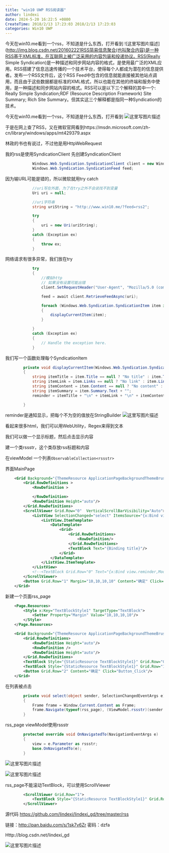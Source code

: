 ```yaml
---
title: "win10 UWP RSS阅读器"
author: lindexi
date: 2024-5-20 16:22:5 +0800
CreateTime: 2018/2/13 17:23:03 2018/2/13 17:23:03
categories: Win10 UWP
---
```



<!--more-->


<!-- CreateTime:2018/2/13 17:23:03 -->


<div id="toc"></div>

今天在win10.me看到一个rss，不知道是什么东西，打开看到
![这里写图片描述](http://img.blog.csdn.net/201602221RSS简易信息聚合(也叫聚合内容)是一种RSS基于XML标准，在互联网上被广泛采用的内容包装和投递协议。RSS(Really Simple Syndication)是一种描述和同步网站内容的格式，是使用最广泛的XML应用。RSS搭建了信息迅速传播的一个技术平台，使得每个人都成为潜在的信息提供者。发布一个RSS文件后，这个RSS Feed中包含的信息就能直接被其他站点调用，而且由于这些数据都是标准的XML格式，所以也能在其他的终端和服务中使用，是一种描述和同步网站内容的格式。RSS可以是以下三个解释的其中一个: Really Simple Syndication;RDF (Resource Description Framework) Site Summary; Rich Site Summary。但其实这三个解释都是指同一种Syndication的技术。

<!--more-->
<!-- CreateTime:2018/2/13 17:23:03 -->


<div id="toc"></div>

今天在win10.me看到一个rss，不知道是什么东西，打开看到
![这里写图片描述](http://img.blog.csdn.net/20160222151447588)

于是在网上查了RSS，又在微软官网看到https://msdn.microsoft.com/zh-cn/library/windows/apps/mt429379.aspx

林政的书也有说过，不过他是用HttpWebRequest

我的rss是使用SyndicationClient
先创建SyndicationClient

```csharp
            Windows.Web.Syndication.SyndicationClient client = new Windows.Web.Syndication.SyndicationClient();
            Windows.Web.Syndication.SyndicationFeed feed;
```

因为输URL可能是错的，所以微软就用try catch

```csharp
            //uri写在外面，为了在try之外不会说找不到变量
            Uri uri = null;

            //uri字符串
            string uriString = "http://www.win10.me/?feed=rss2";

            try
            {
                uri = new Uri(uriString);
            }
            catch (Exception ex)
            {
                throw ex;
            }
```
网络请求有很多异常，我们放在try 

```csharp
            try
            {
                //模拟http 
                // 如果没有设置可能出错
                client.SetRequestHeader("User-Agent", "Mozilla/5.0 (compatible; MSIE 10.0; Windows NT 6.2; WOW64; Trident/6.0)");

                feed = await client.RetrieveFeedAsync(uri);

                foreach (Windows.Web.Syndication.SyndicationItem item in feed.Items)
                {
                    displayCurrentItem(item);
                }

            }
            catch (Exception ex)
            {
                // Handle the exception here.
            }
```

我们写一个函数处理每个SyndicationItem

```csharp
        private void displayCurrentItem(Windows.Web.Syndication.SyndicationItem item)
        {
            string itemTitle = item.Title == null ? "No title" : item.Title.Text;
            string itemLink = item.Links == null ? "No link" : item.Links.FirstOrDefault().ToString();
            string itemContent = item.Content == null ? "No content" : item.Content.Text;
            string itemSummary = item.Summary.Text + "";
            reminder = itemTitle + "\n" + itemLink + "\n" + itemContent+"\n"+itemSummary+"\n";

        }
```

reminder是通知显示，把每个不为空的值放在StringBuilder
![这里写图片描述](http://img.blog.csdn.net/20160222152926727)

看起来很多html，我们可以用WebUtility，Regex来得到文本

我们可以做一个显示标题，然后点击显示内容

建一个类rssstr，这个类存放rss标题和内容

在viewModel 一个列表`ObservableCollection<rssstr>`

界面MainPage

```xml
    <Grid Background="{ThemeResource ApplicationPageBackgroundThemeBrush}">
        <Grid.RowDefinitions >
            <RowDefinition >

            </RowDefinition>
            <RowDefinition Height="auto"/>
        </Grid.RowDefinitions>
        <ScrollViewer Grid.Row="0"  VerticalScrollBarVisibility="Auto">
            <ListView SelectionChanged="select" ItemsSource="{x:Bind view.rsslist}">
                <ListView.ItemTemplate>
                    <DataTemplate>
                        <Grid>
                            <Grid.RowDefinitions>
                                <RowDefinition/>
                            </Grid.RowDefinitions>
                            <TextBlock Text="{Binding title}"/>
                        </Grid>
                    </DataTemplate>
                </ListView.ItemTemplate>
            </ListView>
            <!--<TextBlock Grid.Row="0" Text="{x:Bind view.reminder,Mode=OneWay}" TextWrapping="Wrap"/>-->
        </ScrollViewer>
        <Button Grid.Row="1" Margin="10,10,10,10" Content="确定" Click="Button_Click"/>
    </Grid>
```

新建一个页面rss_page

```xml
    <Page.Resources>
        <Style x:Key="TextBlockStyle1" TargetType="TextBlock">
            <Setter Property="Margin" Value="10,10,10,10"/>
        </Style>
    </Page.Resources>

    <Grid Background="{ThemeResource ApplicationPageBackgroundThemeBrush}">
        <Grid.RowDefinitions>
            <RowDefinition Height="auto"/>
            <RowDefinition />
            <RowDefinition Height="auto"/>
        </Grid.RowDefinitions>
        <TextBlock Style="{StaticResource TextBlockStyle1}" Grid.Row="0" Text="{x:Bind view.title}"/>
        <TextBlock Style="{StaticResource TextBlockStyle1}" Grid.Row="1" Text="{x:Bind view.summary}"/>
        <Button Grid.Row="2" Content="确定" Click="Button_Click"/>
    </Grid>
```

在列表被点击

```csharp
        private void select(object sender, SelectionChangedEventArgs e)
        {
            Frame frame = Window.Current.Content as Frame;
            frame.Navigate(typeof(rss_page), (ViewModel.rssstr)(sender as ListView).SelectedItem);
        }
```

rss_page viewModel使用rssstr

```csharp
        protected override void OnNavigatedTo(NavigationEventArgs e)
        {
            view = e.Parameter as rssstr;
            base.OnNavigatedTo(e);
        }
```
![这里写图片描述](http://img.blog.csdn.net/20160222153520940)

![这里写图片描述](http://img.blog.csdn.net/20160222153545766)

rss_page不能滚动TextBlock，可以使用ScrollViewer

```xml
        <ScrollViewer Grid.Row="1">
            <TextBlock Style="{StaticResource TextBlockStyle1}" Grid.Row="1" Text="{x:Bind view.summary}" TextWrapping="Wrap"/>
        </ScrollViewer>
```

源代码
https://github.com/lindexi/lindexi_gd/tree/master/rss

链接：http://pan.baidu.com/s/1sk7v6Zr 密码：dzfa

Http://blog.csdn.net/lindexi_gd

![这里写图片描述](http://img.blog.csdn.net/20160222155811716)


